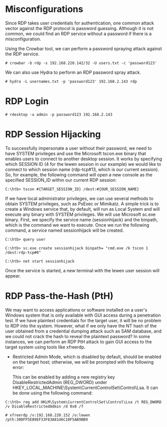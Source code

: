 

# Misconfigurations


Since RDP takes user credentials for authentication, one common attack vector against the RDP protocol is password guessing. Although it is not common, we could find an RDP service without a password if there is a misconfiguration.

Using the Crowbar tool, we can perform a password spraying attack against the RDP service.

`# crowbar -b rdp -s 192.168.220.142/32 -U users.txt -c 'password123'`


We can also use Hydra to perform an RDP password spray attack.

`# hydra -L usernames.txt -p 'password123' 192.168.2.143 rdp`

# RDP Login

`# rdesktop -u admin -p password123 192.168.2.143`


# RDP Session Hijacking


To successfully impersonate a user without their password, we need to have SYSTEM privileges and use the Microsoft tscon.exe binary that enables users to connect to another desktop session. It works by specifying which SESSION ID (4 for the lewen session in our example) we would like to connect to which session name (rdp-tcp#13, which is our current session). So, for example, the following command will open a new console as the specified SESSION_ID within our current RDP session:

`C:\htb> tscon #{TARGET_SESSION_ID} /dest:#{OUR_SESSION_NAME}`


If we have local administrator privileges, we can use several methods to obtain SYSTEM privileges, such as PsExec or Mimikatz. A simple trick is to create a Windows service that, by default, will run as Local System and will execute any binary with SYSTEM privileges. We will use Microsoft sc.exe binary. First, we specify the service name (sessionhijack) and the binpath, which is the command we want to execute. Once we run the following command, a service named sessionhijack will be created.


`C:\htb> query user`


`C:\htb> sc.exe create sessionhijack binpath= "cmd.exe /k tscon 1 /dest:rdp-tcp#0"`

`C:\htb> net start sessionhijack`

Once the service is started, a new terminal with the lewen user session will appear. 



# RDP Pass-the-Hash (PtH)


We may want to access applications or software installed on a user's Windows system that is only available with GUI access during a penetration test. If we have plaintext credentials for the target user, it will be no problem to RDP into the system. However, what if we only have the NT hash of the user obtained from a credential dumping attack such as SAM database, and we could not crack the hash to reveal the plaintext password? In some instances, we can perform an RDP PtH attack to gain GUI access to the target system using tools like xfreerdp.


- Restricted Admin Mode, which is disabled by default, should be enabled on the target host; otherwise, we will be prompted with the following error:
    
    This can be enabled by adding a new registry key DisableRestrictedAdmin (REG_DWORD) under HKEY_LOCAL_MACHINE\System\CurrentControlSet\Control\Lsa. It can be done using the following command:

`C:\htb> reg add HKLM\System\CurrentControlSet\Control\Lsa /t REG_DWORD /v DisableRestrictedAdmin /d 0x0 /f`

`# xfreerdp /v:192.168.220.152 /u:lewen /pth:300FF5E89EF33F83A8146C10F5AB9BB9`


    